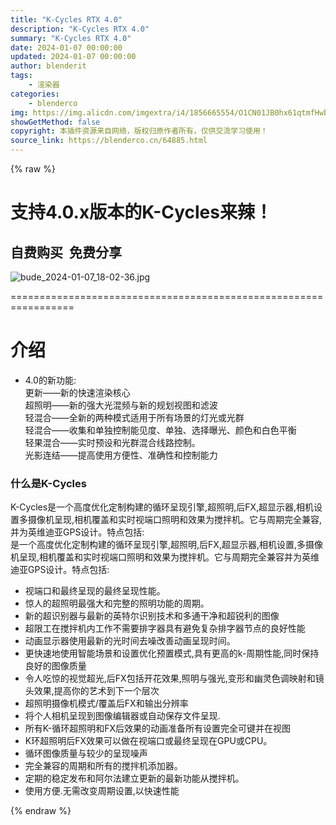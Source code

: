 ```yaml
---
title: "K-Cycles RTX 4.0"
description: "K-Cycles RTX 4.0"
summary: "K-Cycles RTX 4.0"
date: 2024-01-07 00:00:00
updated: 2024-01-07 00:00:00
author: blenderit
tags: 
    - 渲染器
categories:
    - blenderco
img: https://img.alicdn.com/imgextra/i4/1856665554/O1CN01JB0hx61qtmfHwbezr_!!1856665554.jpg
showGetMethod: false
copyright: 本插件资源来自网络，版权归原作者所有，仅供交流学习使用！
source_link: https://blenderco.cn/64885.html
---
```


{% raw %}
<h1>支持4.0.x版本的K-Cycles来辣！</h1><h2>自费购买  免费分享</h2><p><img src="https://img.alicdn.com/imgextra/i4/1856665554/O1CN01JB0hx61qtmfHwbezr_!!1856665554.jpg" alt="bude_2024-01-07_18-02-36.jpg"></p><p>=================================================================</p><h1>介绍</h1><ul>
<li>4.0的新功能:<br>
更新——新的快速渲染核心<br>
超照明——新的强大光混频与新的规划视图和滤波<br>
轻混合——全新的两种模式适用于所有场景的灯光或光群<br>
轻混合——收集和单独控制能见度、单独、选择曝光、颜色和白色平衡<br>
轻果混合——实时预设和光群混合线路控制。<br>
光影连结——提高使用方便性、准确性和控制能力</li>
</ul><h3>什么是K-Cycles</h3><p>K-Cycles是一个高度优化定制构建的循环呈现引擎,超照明,后FX,超显示器,相机设置多摄像机呈现,相机覆盖和实时视端口照明和效果为搅拌机。它与周期完全兼容,并为英维迪亚GPS设计。特点包括:<br>
是一个高度优化定制构建的循环呈现引擎,超照明,后FX,超显示器,相机设置,多摄像机呈现,相机覆盖和实时视端口照明和效果为搅拌机。它与周期完全兼容并为英维迪亚GPS设计。特点包括:</p><ul>
<li>视端口和最终呈现的最终呈现性能。</li>
<li>惊人的超照明最强大和完整的照明功能的周期。</li>
<li>新的超识别器与最新的英特尔识别技术和多通干净和超锐利的图像</li>
<li>超限工在搅拌机内工作不需要排字器具有避免复杂排字器节点的良好性能</li>
<li>动画显示器使用最新的光时间去噪改善动画呈现时间。</li>
<li>更快速地使用智能场景和设置优化预置模式,具有更高的k-周期性能,同时保持良好的图像质量</li>
<li>令人吃惊的视觉超光,后FX包括开花效果,照明与强光,变形和幽灵色调映射和镜头效果,提高你的艺术到下一个层次</li>
<li>超照明摄像机模式/覆盖后FX和输出分辨率</li>
<li>将个人相机呈现到图像编辑器或自动保存文件呈现.</li>
<li>所有K-循环超照明和FX后效果的动画准备所有设置完全可键并在视图</li>
<li>K环超照明后FX效果可以做在视端口或最终呈现在GPU或CPU。</li>
<li>循环图像质量与较少的呈现噪声</li>
<li>完全兼容的周期和所有的搅拌机添加器。</li>
<li>定期的稳定发布和阿尔法建立更新的最新功能从搅拌机。</li>
<li>使用方便.无需改变周期设置,以快速性能</li>
</ul>
<div style="display: none">blenderco</div>
{% endraw %}